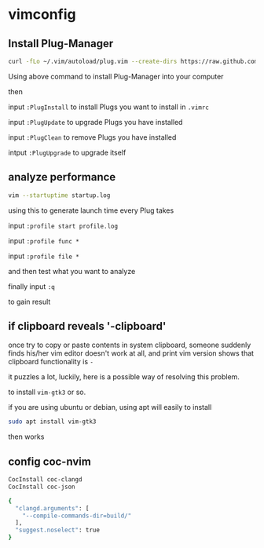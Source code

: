 # vimconfig

## Install Plug-Manager

```sh
curl -fLo ~/.vim/autoload/plug.vim --create-dirs https://raw.github.com/junegunn/vim-plug/master/plug.vim
```

Using above command to install Plug-Manager into your computer

then 

input `:PlugInstall` to install Plugs you want to install in `.vimrc`

input `:PlugUpdate` to upgrade Plugs you have installed

input `:PlugClean` to remove Plugs you have installed

intput `:PlugUpgrade` to upgrade itself

## analyze performance

```sh
vim --startuptime startup.log
```

using this to generate launch time every Plug takes

input `:profile start profile.log`

input `:profile func *`

input `:profile file *`

and then test what you want to analyze

finally input `:q`

to gain result

## if clipboard reveals '-clipboard'

once try to copy or paste contents in system clipboard, someone suddenly finds his/her vim editor doesn't work at all, and print vim version shows that clipboard functionality is `-`

it puzzles a lot, luckily, here is a possible way of resolving this problem.

to install `vim-gtk3` or so.

if you are using ubuntu or debian, using apt will easily to install

```sh
sudo apt install vim-gtk3
```

then works

## config coc-nvim

```sh
CocInstall coc-clangd
CocInstall coc-json
```

```sh
{
  "clangd.arguments": [
    "--compile-commands-dir=build/"
  ],
  "suggest.noselect": true
}
```
